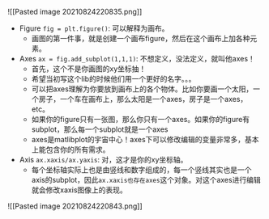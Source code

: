 ![[Pasted image 20210824220835.png]]
-   Figure `fig = plt.figure()`: 可以解释为画布。
	-   画图的第一件事，就是创建一个画布figure，然后在这个画布上加各种元素。
-   Axes `ax = fig.add_subplot(1,1,1)`: 不想定义，没法定义，就叫他axes！
	-   首先，这个不是你画图的xy坐标抽！
	-   希望当初写这个lib的时候他们用一个更好的名字。。。
	-   可以把axes理解为你要放到画布上的各个物体。比如你要画一个太阳，一个房子，一个车在画布上，那么太阳是一个axes，房子是一个axes，etc。
	-   如果你的figure只有一张图，那么你只有一个axes。如果你的figure有subplot，那么每一个subplot就是一个axes
	-   axes是matlibplot的宇宙中心！axes下可以修改编辑的变量非常多，基本上能包含你的所有需求。
-   Axis `ax.xaxis/ax.yaxis`: 对，这才是你的xy坐标轴。
	-   每个坐标轴实际上也是由竖线和数字组成的，每一个竖线其实也是一个axis的subplot，因此`ax.xaxis也存在axes`这个对象。对这个axes进行编辑就会修改xaxis图像上的表现。

![[Pasted image 20210824220843.png]]
